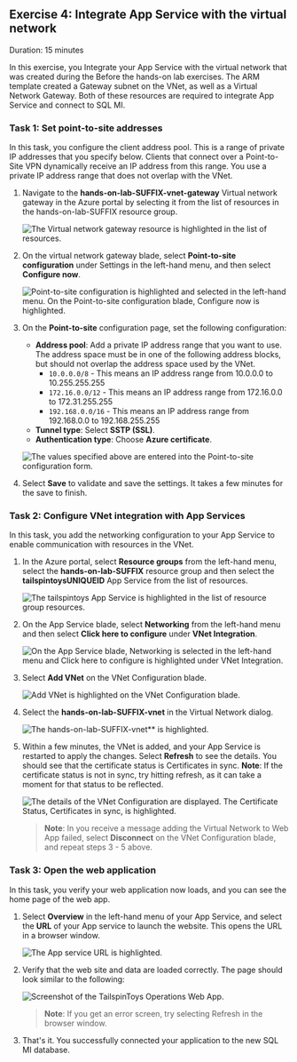 ## Exercise 4: Integrate App Service with the virtual network

Duration: 15 minutes

In this exercise, you Integrate your App Service with the virtual network that was created during the Before the hands-on lab exercises. The ARM template created a Gateway subnet on the VNet, as well as a Virtual Network Gateway. Both of these resources are required to integrate App Service and connect to SQL MI.

### Task 1: Set point-to-site addresses

In this task, you configure the client address pool. This is a range of private IP addresses that you specify below. Clients that connect over a Point-to-Site VPN dynamically receive an IP address from this range. You use a private IP address range that does not overlap with the VNet.

1. Navigate to the **hands-on-lab-SUFFIX-vnet-gateway** Virtual network gateway in the Azure portal by selecting it from the list of resources in the hands-on-lab-SUFFIX resource group.

    ![The Virtual network gateway resource is highlighted in the list of resources.](media/resource-group-vnet-gateway.png "Resources")

2. On the virtual network gateway blade, select **Point-to-site configuration** under Settings in the left-hand menu, and then select **Configure now**.

    ![Point-to-site configuration is highlighted and selected in the left-hand menu. On the Point-to-site configuration blade, Configure now is highlighted.](media/virtual-network-gateway-configure-point-to-site.png "Virtual network gateway")

3. On the **Point-to-site** configuration page, set the following configuration:

    - **Address pool**: Add a private IP address range that you want to use. The address space must be in one of the following address blocks, but should not overlap the address space used by the VNet.
      - `10.0.0.0/8` - This means an IP address range from 10.0.0.0 to 10.255.255.255
      - `172.16.0.0/12` - This means an IP address range from 172.16.0.0 to 172.31.255.255
      - `192.168.0.0/16` - This means an IP address range from 192.168.0.0 to 192.168.255.255
    - **Tunnel type**: Select **SSTP (SSL)**.
    - **Authentication type**: Choose **Azure certificate**.

    ![The values specified above are entered into the Point-to-site configuration form.](media/virtual-network-gateway-point-to-site-configuration.png "Virtual network gateway")

4. Select **Save** to validate and save the settings. It takes a few minutes for the save to finish.

### Task 2: Configure VNet integration with App Services

In this task, you add the networking configuration to your App Service to enable communication with resources in the VNet.

1. In the Azure portal, select **Resource groups** from the left-hand menu, select the **hands-on-lab-SUFFIX** resource group and then select the **tailspintoysUNIQUEID** App Service from the list of resources.

   ![The tailspintoys App Service is highlighted in the list of resource group resources.](media/rg-app-service.png "Resource group")

2. On the App Service blade, select **Networking** from the left-hand menu and then select **Click here to configure** under **VNet Integration**.

    ![On the App Service blade, Networking is selected in the left-hand menu and Click here to configure is highlighted under VNet Integration.](media/app-service-networking.png "App Service")

3. Select **Add VNet** on the VNet Configuration blade.

    ![Add VNet is highlighted on the VNet Configuration blade.](media/app-service-vnet-configuration.png "App Service")

4. Select the **hands-on-lab-SUFFIX-vnet** in the Virtual Network dialog.

    ![The hands-on-lab-SUFFIX-vnet** is highlighted.](media/app-service-vnet-configuration-add-vnet.png "App Service")

5. Within a few minutes, the VNet is added, and your App Service is restarted to apply the changes. Select **Refresh** to see the details. You should see that the certificate status is Certificates in sync. **Note**: If the certificate status is not in sync, try hitting refresh, as it can take a moment for that status to be reflected.

    ![The details of the VNet Configuration are displayed. The Certificate Status, Certificates in sync, is highlighted.](media/app-service-vnet-details.png "App Service")

    > **Note**: In you receive a message adding the Virtual Network to Web App failed, select **Disconnect** on the VNet Configuration blade, and repeat steps 3 - 5 above.

### Task 3: Open the web application

In this task, you verify your web application now loads, and you can see the home page of the web app.

1. Select **Overview** in the left-hand menu of your App Service, and select the **URL** of your App service to launch the website. This opens the URL in a browser window.

    ![The App service URL is highlighted.](media/app-service-url.png "App service URL")

2. Verify that the web site and data are loaded correctly. The page should look similar to the following:

    ![Screenshot of the TailspinToys Operations Web App.](media/tailspin-toys-web-app.png "TailspinToys Web")

    > **Note**: If you get an error screen, try selecting Refresh in the browser window.

3. That's it. You successfully connected your application to the new SQL MI database.
